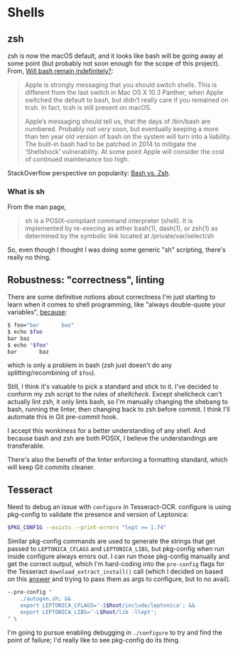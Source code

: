 # Shells

## zsh

zsh is now the macOS default, and it looks like bash will be going away at some point (but probably not soon enough for the scope of this project). From, [Will bash remain indefinitely?][1]:

> Apple is strongly messaging that you should switch shells. This is different from the last switch in Mac OS X 10.3 Panther, when Apple switched the default to bash, but didn’t really care if you remained on tcsh. In fact, tcsh is still present on macOS.
>
> Apple’s messaging should tell us, that the days of /bin/bash are numbered. Probably not *very* soon, but eventually keeping a more than ten year old version of bash on the system will turn into a liability. The built-in bash had to be patched in 2014 to mitigate the ‘Shellshock’ vulnerability. At some point Apple will consider the cost of continued maintenance too high.

StackOverflow perspective on popularity: [Bash vs. Zsh][2].

### What is sh

From the man page,

> sh is a POSIX-compliant command interpreter (shell).  It is implemented by re-execing as either bash(1), dash(1), or zsh(1) as determined by the symbolic link located at /private/var/select/sh

So, even though I thought I was doing some generic "sh" scripting, there's really no thing.

## Robustness: "correctness", linting

There are some definitive notions about correctness I'm just starting to learn when it comes to shell programming, like "always double-quote your variables", [because][3]:

```sh
$ foo="bar       baz"
$ echo $foo
bar baz
$ echo "$foo"
bar       baz
```

which is only a problem in bash (zsh just doesn't do any splitting/recombining of `$foo`).

Still, I think it's valuable to pick a standard and stick to it.  I've decided to conform my zsh script to the rules of *shellcheck*.  Except shellcheck can't actually lint zsh, it only lints bash, so I'm manually changing the shebang to bash, running the linter, then changing back to zsh before commit.  I think I'll automate this in Git pre-commit hook.

I accept this wonkiness for a better understanding of any shell.  And because bash and zsh are both POSIX, I believe the understandings are transferable.

There's also the benefit of the linter enforcing a formatting standard, which will keep Git commits cleaner.

## Tesseract

Need to debug an issue with `configure` in Tesseract-OCR.  configure is using pkg-config to validate the presence and version of Leptonica:

```sh
$PKG_CONFIG --exists --print-errors "lept >= 1.74"
```

Similar pkg-config commands are used to generate the strings that get passed to `LEPTONICA_CFLAGS` and `LEPTONICA_LIBS`, but pkg-config when run inside configure always errors out.  I can run those pkg-config manually and get the correct output, which I'm hard-coding into the `pre-config` flags for the Tesseract `download_extract_install()` call (which I decided on based on this [answer][4] and trying to pass them as args to configure, but to no avail).

```sh
--pre-config "
    ./autogen.sh; &&
    export LEPTONICA_CFLAGS='-I$Root/include/leptonica'; &&
    export LEPTONICA_LIBS='-L$Root/lib -llept';
" \
```

I'm going to pursue enabling debugging in `./configure` to try and find the point of failure; I'd really like to see pkg-config do its thing.

[1]: https://scriptingosx.com/2019/06/moving-to-zsh/
[2]: https://insights.stackoverflow.com/trends?tags=bash%2Czsh
[3]: https://github.com/koalaman/shellcheck/wiki/SC2086
[4]: https://unix.stackexchange.com/a/149361/366399
